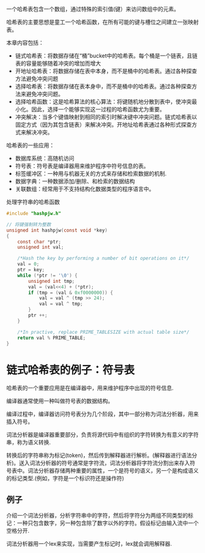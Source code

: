 一个哈希表包含一个数组，通过特殊的索引值(键）来访问数组中的元素。

哈希表的主要思想是童工一个哈希函数，在所有可能的键与槽位之间建立一张映射表。

本章内容包括：

* 链式哈希表：将数据存储在“桶”bucket中的哈希表。每个桶是一个链表，且链表的容量能够随着冲突的增加而增大
* 开地址哈希表：将数据存储在表中本身，而不是桶中的哈希表。通过各种探查方法避免冲突问题
* 选择哈希表：将数据存储在表本身中，而不是桶中的哈希表。通过各种探查方法来避免冲突问题。
* 选择哈希函数：这是哈希算法的核心算法：将键随机地分散到表中，使冲突最小化。因此，选择一个能够实现这一过程的哈希函数尤为重要。
* 冲突解决：当多个键值映射到相同的索引时解决键中冲突问题。链式哈希表以固定方式（因为其包含链表）来解决冲突。开地址哈希表通过各种形式探查方式来解决冲突。


哈希表的一些应用：

* 数据库系统：高随机访问
* 符号表：符号表是编译器用来维护程序中符号信息的表。
* 标签缓冲区：一种用与机器无关的方式来存储和检索数据的机制.
* 数据字典：一种数据添加/删除、和检索的数据结构
* 关联数组：经常用于不支持结构化数据类型的程序语言中。


处理字符串的哈希函数

```c
#include "hashpjw.h"

// 将键强制转为整数
unsigned int hashpjw(const void *key)
{
	const char *ptr;
	unsigned int val;

	/*Hash the key by performing a number of bit operations on it*/
	val = 0;
	ptr = key;
	while (*ptr != '\0') {
		unsigned int tmp;
		val = (val<<4) + (*ptr);
		if (tmp = (val & 0xf0000000)) {
			val = val ^ (tmp >> 24);
			val = val ^ tmp;
		}
		ptr ++;
	}

	/*In practive, replace PRIME_TABLESIZE with actual table size*/
	return val % PRIME_TABLE;
}
```

# 链式哈希表的例子：符号表

哈希表的一个重要应用是在编译器中，用来维护程序中出现的符号信息.

编译器通常使用一种叫做符号表的数据结构。

编译过程中，编译器访问符号表分为几个阶段，其中一部分称为词法分析器，用来插入符号。

词法分析器是编译器重要部分，负责将源代码中有组织的字符转换为有意义的字符串，称为语义转换.

转换后的字符串称为标记(token)，然后传到解释器进行解析。(解释器进行语法分析)。送入词法分析器的符号通常是字符流，词法分析器将字符流分割出来存入符号表中。词法分析器存储两种重要的属性，一个是符号的语义，另一个是构成语义的标记类型.(例如，字符是一个标识符还是操作符)

## 例子

介绍一个词法分析器，分析字符串中的字符，然后将字符分为两组不同类型的标记：一种只包含数字，另一种包含除了数字以外的字符。假设标记由输入流中一个空格分开.

词法分析器用一个lex来实现，当需要产生标记时，lex就会调用解释器.
